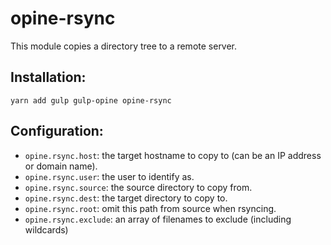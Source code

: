 opine-rsync
======

This module copies a directory tree to a remote server.

## Installation:

```
yarn add gulp gulp-opine opine-rsync
```

## Configuration:

- `opine.rsync.host`: the target hostname to copy to (can be an IP address or domain name).
- `opine.rsync.user`: the user to identify as.
- `opine.rsync.source`: the source directory to copy from. 
- `opine.rsync.dest`: the target directory to copy to.
- `opine.rsync.root`: omit this path from source when rsyncing.
- `opine.rsync.exclude`: an array of filenames to exclude (including wildcards)

